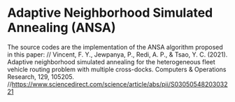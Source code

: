 # Adaptive Neighborhood Simulated Annealing (ANSA)
The source codes are the implementation of the ANSA algorithm proposed in this paper: 
// Vincent, F. Y., Jewpanya, P., Redi, A. P., & Tsao, Y. C. (2021). Adaptive
neighborhood simulated annealing for the heterogeneous fleet vehicle routing problem with
multiple cross-docks. Computers & Operations Research, 129, 105205. 
//https://www.sciencedirect.com/science/article/abs/pii/S0305054820303221
